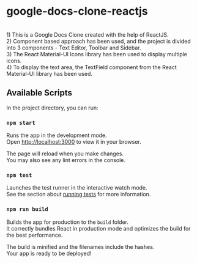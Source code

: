 # google-docs-clone-reactjs
<br>
1) This is a Google Docs Clone created with the help of ReactJS.
<br>
2) Component based approach has been used, and the project is divided into 3 components - Text Editor, Toolbar and Sidebar.
<br>
3) The React Material-UI Icons library has been used to display multiple icons.
<br>
4) To display the text area, the TextField component from the React Material-UI library has been used.
<br>

## Available Scripts

In the project directory, you can run:

### `npm start`

Runs the app in the development mode.\
Open [http://localhost:3000](http://localhost:3000) to view it in your browser.

The page will reload when you make changes.\
You may also see any lint errors in the console.

### `npm test`

Launches the test runner in the interactive watch mode.\
See the section about [running tests](https://facebook.github.io/create-react-app/docs/running-tests) for more information.

### `npm run build`

Builds the app for production to the `build` folder.\
It correctly bundles React in production mode and optimizes the build for the best performance.

The build is minified and the filenames include the hashes.\
Your app is ready to be deployed!

